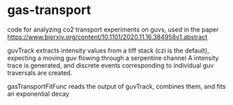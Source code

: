 # gas-transport
code for analyzing co2 transport experiments on guvs, used in the paper https://www.biorxiv.org/content/10.1101/2020.11.16.384958v1.abstract

guvTrack extracts intensity values from a tiff stack (czi is the default), expecting a moving guv flowing through a serpentine channel
A intensity trace is generated, and discrete events corresponding to individual guv traversals are created.

gasTransportFitFunc reads the output of guvTrack, combines them, and fits an exponential decay


